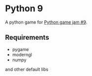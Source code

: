 # Python 9

A python game for [Python game jam #9](https://itch.io/jam/python-game-jam-9).

## Requirements

- pygame
- moderngl
- numpy

and other default libs
